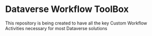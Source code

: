 # Dataverse Workflow ToolBox
This repository is being created to have all the key Custom Workflow Activities necessary for most Dataverse solutions
